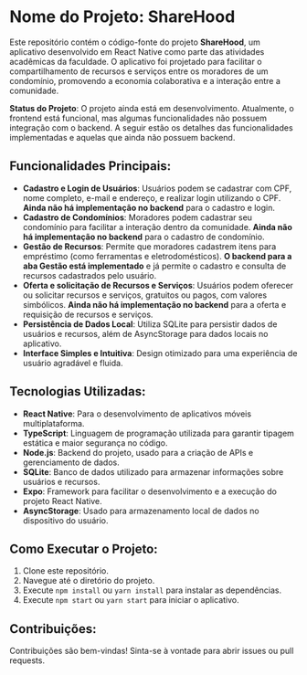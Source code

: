# Nome do Projeto: **ShareHood**

Este repositório contém o código-fonte do projeto **ShareHood**, um aplicativo desenvolvido em React Native como parte das atividades acadêmicas da faculdade. O aplicativo foi projetado para facilitar o compartilhamento de recursos e serviços entre os moradores de um condomínio, promovendo a economia colaborativa e a interação entre a comunidade.

**Status do Projeto**: O projeto ainda está em desenvolvimento. Atualmente, o frontend está funcional, mas algumas funcionalidades não possuem integração com o backend. A seguir estão os detalhes das funcionalidades implementadas e aquelas que ainda não possuem backend.

## Funcionalidades Principais:
- **Cadastro e Login de Usuários**: Usuários podem se cadastrar com CPF, nome completo, e-mail e endereço, e realizar login utilizando o CPF. **Ainda não há implementação no backend** para o cadastro e login.
- **Cadastro de Condomínios**: Moradores podem cadastrar seu condomínio para facilitar a interação dentro da comunidade. **Ainda não há implementação no backend** para o cadastro de condomínio.
- **Gestão de Recursos**: Permite que moradores cadastrem itens para empréstimo (como ferramentas e eletrodomésticos). **O backend para a aba Gestão está implementado** e já permite o cadastro e consulta de recursos cadastrados pelo usuário.
- **Oferta e solicitação de Recursos e Serviços**: Usuários podem oferecer ou solicitar recursos e serviços, gratuitos ou pagos, com valores simbólicos. **Ainda não há implementação no backend** para a oferta e requisição de recursos e serviços.
- **Persistência de Dados Local**: Utiliza SQLite para persistir dados de usuários e recursos, além de AsyncStorage para dados locais no aplicativo.
- **Interface Simples e Intuitiva**: Design otimizado para uma experiência de usuário agradável e fluida.

## Tecnologias Utilizadas:
- **React Native**: Para o desenvolvimento de aplicativos móveis multiplataforma.
- **TypeScript**: Linguagem de programação utilizada para garantir tipagem estática e maior segurança no código.
- **Node.js**: Backend do projeto, usado para a criação de APIs e gerenciamento de dados.
- **SQLite**: Banco de dados utilizado para armazenar informações sobre usuários e recursos.
- **Expo**: Framework para facilitar o desenvolvimento e a execução do projeto React Native.
- **AsyncStorage**: Usado para armazenamento local de dados no dispositivo do usuário.

## Como Executar o Projeto:
1. Clone este repositório.
2. Navegue até o diretório do projeto.
3. Execute `npm install` ou `yarn install` para instalar as dependências.
4. Execute `npm start` ou `yarn start` para iniciar o aplicativo.

## Contribuições:
Contribuições são bem-vindas! Sinta-se à vontade para abrir issues ou pull requests.
